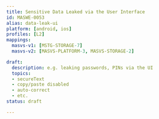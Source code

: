 ```yaml
---
title: Sensitive Data Leaked via the User Interface
id: MASWE-0053
alias: data-leak-ui
platform: [android, ios]
profiles: [L2]
mappings:
  masvs-v1: [MSTG-STORAGE-7]
  masvs-v2: [MASVS-PLATFORM-3, MASVS-STORAGE-2]

draft:
  description: e.g. leaking passwords, PINs via the UI
  topics:
  - secureText
  - copy/paste disabled
  - auto-correct
  - etc.
status: draft

---
```


